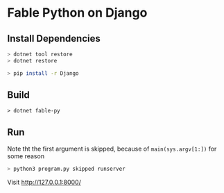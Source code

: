 # Fable Python on Django

## Install Dependencies

```sh
> dotnet tool restore
> dotnet restore

> pip install -r Django
```

## Build

```
> dotnet fable-py
```

## Run

Note tht the first argument is skipped, because of `main(sys.argv[1:])` for some reason
```sh
> python3 program.py skipped runserver
```

Visit http://127.0.0.1:8000/


